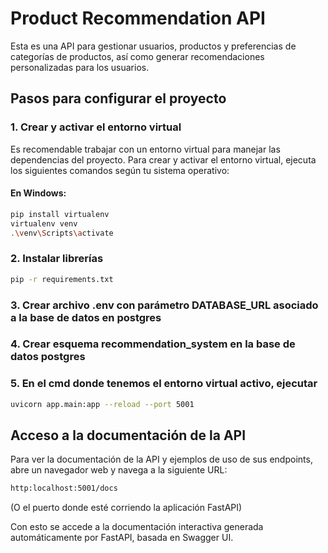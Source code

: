 # Product Recommendation API

Esta es una API para gestionar usuarios, productos y preferencias de categorías de productos, así como generar recomendaciones personalizadas para los usuarios.

## Pasos para configurar el proyecto

### 1. Crear y activar el entorno virtual
Es recomendable trabajar con un entorno virtual para manejar las dependencias del proyecto. Para crear y activar el entorno virtual, ejecuta los siguientes comandos según tu sistema operativo:

#### En Windows:
```bash
pip install virtualenv
virtualenv venv
.\venv\Scripts\activate
```
### 2. Instalar librerías

```bash
pip -r requirements.txt
```
### 3. Crear archivo .env con parámetro DATABASE_URL asociado a la base de datos en postgres

### 4. Crear esquema recommendation_system en la base de datos postgres

### 5. En el cmd donde tenemos el entorno virtual activo, ejecutar 
```bash
uvicorn app.main:app --reload --port 5001
```

## Acceso a la documentación de la API

Para ver la documentación de la API y ejemplos de uso de sus endpoints, abre un navegador web y navega a la siguiente URL:
```bash
http:localhost:5001/docs 
```
(O el puerto donde esté corriendo la aplicación FastAPI)

Con esto se accede a la documentación interactiva generada automáticamente por FastAPI, basada en Swagger UI.
